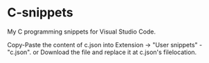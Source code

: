 # C-snippets
My C programming snippets for Visual Studio Code.

Copy-Paste the content of c.json into Extension -> "User snippets" - "c.json".
or
Download the file and replace it at c.json's filelocation. 
